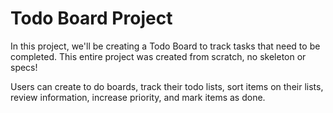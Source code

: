 <h1>Todo Board Project</h1>
<p>In this project, we'll be creating a Todo Board to track tasks that need to be
completed. This entire project was created from scratch, no skeleton or
specs!</p>
<p>Users can create to do boards, track their todo lists, sort items on their lists, review information, increase priority, and mark items as done.</p>

